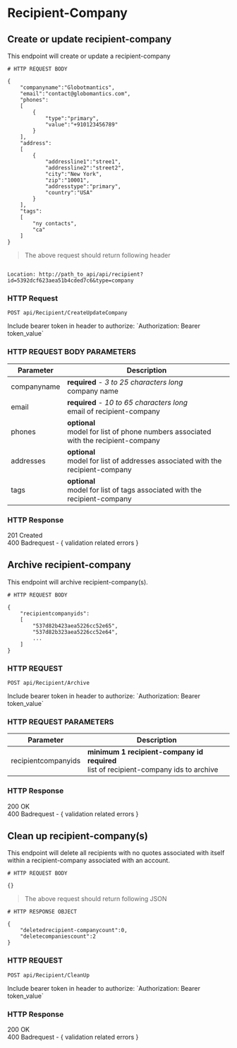 # Recipient-Company

## Create or update recipient-company

This endpoint will create or update a recipient-company

```shell
# HTTP REQUEST BODY

{
	"companyname":"Globotmantics",
	"email":"contact@globomantics.com",
	"phones":
	[
		{
			"type":"primary",
			"value":"+910123456789"
		}
	],
	"address":
	[
		{
			"addressline1":"stree1",
			"addressline2":"street2",
			"city":"New York",
			"zip":"10001",
			"addresstype":"primary",
			"country":"USA"
		}
	],
	"tags":
	[
		"ny contacts",
		"ca"
	]
}
```

> The above request should return following header

```shell

Location: http://path_to_api/api/recipient?id=5392dcf623aea51b4cded7c6&type=company

```

### HTTP Request

`POST api/Recipient/CreateUpdateCompany`

<aside class="notice">
Include bearer token in header to authorize: `Authorization: Bearer token_value`
</aside>

### HTTP REQUEST BODY PARAMETERS

Parameter | Description
-------------- | --------------
companyname | **required** <i>- 3 to 25 characters long </i> <br> company name
email | **required** <i>- 10 to 65 characters long </i> <br> email of recipient-company
phones | **optional** <br> model for list of phone numbers associated with the recipient-company
addresses | **optional** <br> model for list of addresses associated with the recipient-company
tags | **optional** <br> model for list of tags associated with the recipient-company

### HTTP Response

<aside class="success">
201 Created
</aside>

<aside class="warning">
400 Badrequest - { validation related errors }
</aside>

## Archive recipient-company

This endpoint will archive recipient-company(s).

```shell
# HTTP REQUEST BODY

{
	"recipientcompanyids":
	[
		"537d82b423aea5226cc52e65",
		"537d82b323aea5226cc52e64",
		...
	]
}
```

### HTTP REQUEST

`POST api/Recipient/Archive`

<aside class="notice">
Include bearer token in header to authorize: `Authorization: Bearer token_value`
</aside>

### HTTP REQUEST PARAMETERS

Parameter | Description
-------------- | --------------
recipientcompanyids | **minimum 1 recipient-company id required** <br> list of recipient-company ids to archive

### HTTP Response 

<aside class="success">
200 OK
</aside>

<aside class="warning">
400 Badrequest - { validation related errors }
</aside>

## Clean up recipient-company(s)

This endpoint will delete all recipients with no quotes associated with itself within a recipient-company associated with an account.

```shell
# HTTP REQUEST BODY

{}

```

>  The above request should return following JSON

```shell
# HTTP RESPONSE OBJECT

{
	"deletedrecipient-companycount":0,
	"deletecompaniescount":2
}

```

### HTTP REQUEST

`POST api/Recipient/CleanUp`

<aside class="notice">
Include bearer token in header to authorize: `Authorization: Bearer token_value`
</aside>

### HTTP Response 

<aside class="success">
200 OK
</aside>

<aside class="warning">
400 Badrequest - { validation related errors }
</aside> 